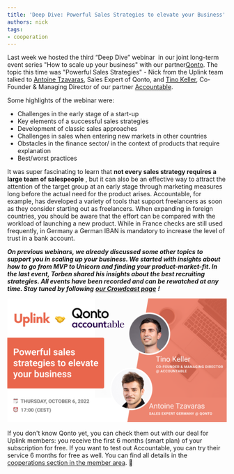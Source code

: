 ```yaml
---
title: 'Deep Dive: Powerful Sales Strategies to elevate your Business'
authors: nick
tags:
- cooperation
---
```


Last week we hosted the third “Deep Dive” webinar &nbsp;in our joint long-term event series "How to scale up your business" with our partner[Qonto](https://qonto.com/de). The topic this time was "Powerful Sales Strategies" - Nick from the Uplink team talked to [Antoine Tzavaras](https://www.linkedin.com/in/antoine-t-81963b130/), Sales Expert of Qonto, and [Tino Keller](https://www.linkedin.com/in/tinokeller/), Co-Founder & Managing Director of our partner [Accountable](https://www.accountable.de/).  
  
Some highlights of the webinar were:

- Challenges in the early stage of a start-up
- Key elements of a successful sales strategies
- Development of classic sales approaches
- Challenges in sales when entering new markets in other countries
- Obstacles in the finance sector/ in the context of products that require explanation
- Best/worst practices

It was super fascinating to learn that **not every sales strategy requires a large team of salespeople** , but it can also be an effective way to attract the attention of the target group at an early stage through marketing measures long before the actual need for the product arises. Accountable, for example, has developed a variety of tools that support freelancers as soon as they consider starting out as freelancers. When expanding in foreign countries, you should be aware that the effort can be compared with the workload of launching a new product. While in France checks are still used frequently, in Germany a German IBAN is mandatory to increase the level of trust in a bank account.

**_On previous webinars, we already discussed some other topics to support you in scaling up your business. We started with insights about how to go from MVP to Unicorn and finding your product-market-fit. In the last event, Torben shared his insights about the best recruiting strategies. All events have been recorded and can be rewatched at any time. Stay tuned by following_** [**_our Crowdcast page_**](https://www.crowdcast.io/e/recruitingstrategies) **_!_**

![](Accountable---Qonto--16_9---1-.png)

If you don't know Qonto yet, you can check them out with our deal for Uplink members: you receive the first 6 months (smart plan) of your subscription for free. If you want to test out Accountable, you can try their service 6 months for free as well. You can find all details in the [cooperations section in the member area](https://my.uplink.tech/partners). 🎉
